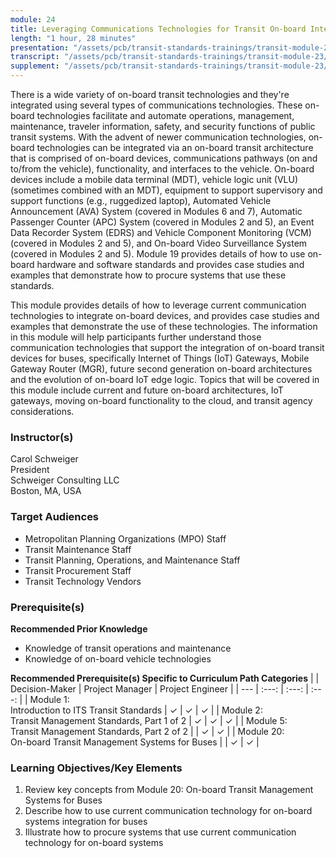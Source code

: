 ```yaml
---
module: 24
title: Leveraging Communications Technologies for Transit On-board Integration
length: "1 hour, 28 minutes"
presentation: "/assets/pcb/transit-standards-trainings/transit-module-23/mt23ppt.pdf"
transcript: "/assets/pcb/transit-standards-trainings/transit-module-23/mt23trans.pdf"
supplement: "/assets/pcb/transit-standards-trainings/transit-module-23/mt23sup.pdf"
---
```

There is a wide variety of on-board transit technologies and they're integrated using several types of communications technologies. These on-board technologies facilitate and automate operations, management, maintenance, traveler information, safety, and security functions of public transit systems. With the advent of newer communication technologies, on-board technologies can be integrated via an on-board transit architecture that is comprised of on-board devices, communications pathways (on and to/from the vehicle), functionality, and interfaces to the vehicle. On-board devices include a mobile data terminal (MDT), vehicle logic unit (VLU) (sometimes combined with an MDT), equipment to support supervisory and support functions (e.g., ruggedized laptop), Automated Vehicle Announcement (AVA) System (covered in Modules 6 and 7), Automatic Passenger Counter (APC) System (covered in Modules 2 and 5), an Event Data Recorder System (EDRS) and Vehicle Component Monitoring (VCM) (covered in Modules 2 and 5), and On-board Video Surveillance System (covered in Modules 2 and 5). Module 19 provides details of how to use on-board hardware and software standards and provides case studies and examples that demonstrate how to procure systems that use these standards.

This module provides details of how to leverage current communication technologies to integrate on-board devices, and provides case studies and examples that demonstrate the use of these technologies. The information in this module will help participants further understand those communication technologies that support the integration of on-board transit devices for buses, specifically Internet of Things (IoT) Gateways, Mobile Gateway Router (MGR), future second generation on-board architectures and the evolution of on-board IoT edge logic. Topics that will be covered in this module include current and future on-board architectures, IoT gateways, moving on-board functionality to the cloud, and transit agency considerations.

### Instructor(s)
Carol Schweiger  
President  
Schweiger Consulting LLC  
Boston, MA, USA

### Target Audiences
* Metropolitan Planning Organizations (MPO) Staff
* Transit Maintenance Staff
* Transit Planning, Operations, and Maintenance Staff
* Transit Procurement Staff
* Transit Technology Vendors

### Prerequisite(s)
**Recommended Prior Knowledge**
* Knowledge of transit operations and maintenance
* Knowledge of on-board vehicle technologies

**Recommended Prerequisite(s) Specific to Curriculum Path Categories**
| | Decision-Maker | Project Manager | Project Engineer |
| --- | :---: | :---: | :---: |
| Module 1:<br>Introduction to ITS Transit Standards | ✓ | ✓ | ✓ |
| Module 2:<br>Transit Management Standards, Part 1 of 2 | ✓ | ✓ | ✓ |
| Module 5:<br>Transit Management Standards, Part 2 of 2 | | ✓ | ✓ |
| Module 20:<br>On-board Transit Management Systems for Buses | | ✓ | ✓ |

### Learning Objectives/Key Elements
1. Review key concepts from Module 20: On-board Transit Management Systems for Buses
2. Describe how to use current communication technology for on-board systems integration for buses
3. Illustrate how to procure systems that use current communication technology for on-board systems